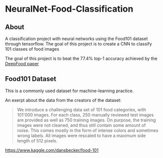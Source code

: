 # NeuralNet-Food-Classification

## About
A classification project with neural networks using the Food101 dataset through tensorflow. The goal of this project is to create a CNN to classify 101 classes of food images

The goal of this project is to beat the 77.4% top-1 accuracy achieved by the [DeepFood paper](https://colab.research.google.com/drive/1dT5rr4jeiuybtZ2zjr7yEcLnStfcWVzd#scrollTo=-e87t2kUqW7-)

## Food101 Dataset
This is a commonly used dataset for machine-learning practice. 

An exerpt about the data from the creators of the dataset:

> We introduce a challenging data set of 101 food categories, with 101'000 images. For each class, 250 manually reviewed test images are provided as well as 750 training images. On purpose, the training images were not cleaned, and thus still contain some amount of noise. This comes mostly in the form of intense colors and sometimes wrong labels. All images were rescaled to have a maximum side length of 512 pixels.

https://www.kaggle.com/dansbecker/food-101

